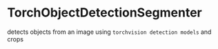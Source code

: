 # TorchObjectDetectionSegmenter

 detects objects from an image using `torchvision detection models` and crops 